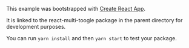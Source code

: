 This example was bootstrapped with [Create React App](https://github.com/facebook/create-react-app).

It is linked to the react-multi-toogle package in the parent directory for development purposes.

You can run `yarn install` and then `yarn start` to test your package.
